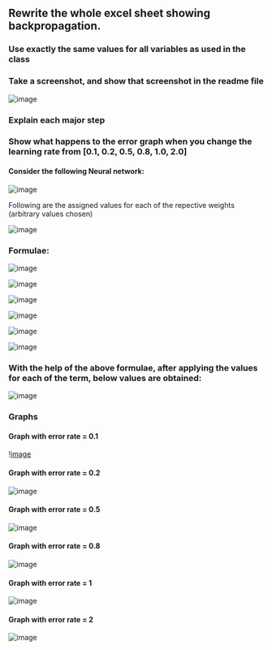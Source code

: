 ## Rewrite the whole excel sheet showing backpropagation.
### Use exactly the same values for all variables as used in the class
### Take a screenshot, and show that screenshot in the readme file

![image](https://user-images.githubusercontent.com/75114179/135703950-5ebf764b-a6d5-43d0-9d7c-c766053ea88d.png)

### Explain each major step
### Show what happens to the error graph when you change the learning rate from [0.1, 0.2, 0.5, 0.8, 1.0, 2.0] 

#### Consider the following Neural network:
![image](https://user-images.githubusercontent.com/75114179/135703680-966f7cf6-2542-4f8d-be45-5cb2033f7539.png)

Following are the assigned values for each of the repective weights (arbitrary values chosen)

![image](https://user-images.githubusercontent.com/75114179/135703697-8c7e548c-3237-4468-b555-dc55648ded95.png)

### Formulae:

![image](https://user-images.githubusercontent.com/75114179/135703828-fba496e1-5214-4843-8534-6ff2ad033f07.png)

![image](https://user-images.githubusercontent.com/75114179/135703841-b8a0bb7d-7d27-41d5-8555-4df406aac1a9.png)

![image](https://user-images.githubusercontent.com/75114179/135703848-6c3bc493-6fd2-42ca-a9bf-9f9796d0887c.png)

![image](https://user-images.githubusercontent.com/75114179/135703860-27a50140-0437-485e-86d6-04962d74352c.png)

![image](https://user-images.githubusercontent.com/75114179/135703880-0bbf86c3-23c8-4862-ac61-d48f5b571107.png)

![image](https://user-images.githubusercontent.com/75114179/135703887-d92a09ec-e3c5-454e-a155-2a9f66dc7eab.png)

### With the help of the above formulae, after applying the values for each of the term, below values are obtained:

![image](https://user-images.githubusercontent.com/75114179/135703916-d7b4dc07-e9eb-470f-9c47-b4a38809e0d8.png)

### Graphs

#### Graph with error rate = 0.1

\![image](https://user-images.githubusercontent.com/75114179/135704004-74d7e464-0c2b-40ed-9988-d3b003d8e83f.png)

#### Graph with error rate = 0.2

![image](https://user-images.githubusercontent.com/75114179/135704006-a0580411-0321-4b81-8072-0108a172c2c7.png)

#### Graph with error rate = 0.5

![image](https://user-images.githubusercontent.com/75114179/135704008-795861f8-f638-413e-b722-8edfed466889.png)

#### Graph with error rate = 0.8

![image](https://user-images.githubusercontent.com/75114179/135704015-bd0b36d3-d45e-49a2-8073-597202da9d1c.png)

#### Graph with error rate = 1

![image](https://user-images.githubusercontent.com/75114179/135704019-dc9a45bd-8d85-4f93-94b8-a189ff6865d6.png)

#### Graph with error rate = 2

![image](https://user-images.githubusercontent.com/75114179/135704023-3e8cadf5-fccc-421c-8b5f-27fb3ac7ea92.png)












